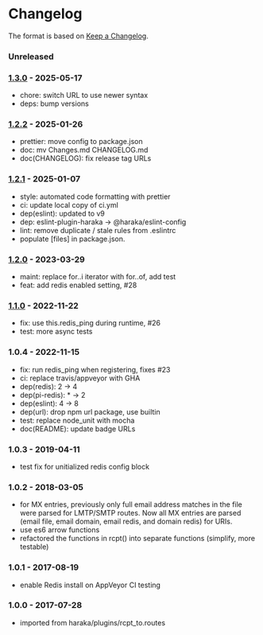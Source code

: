 # Changelog

The format is based on [Keep a Changelog](https://keepachangelog.com/).

### Unreleased

### [1.3.0] - 2025-05-17

- chore: switch URL to use newer syntax
- deps: bump versions

### [1.2.2] - 2025-01-26

- prettier: move config to package.json
- doc: mv Changes.md CHANGELOG.md
- doc(CHANGELOG): fix release tag URLs

### [1.2.1] - 2025-01-07

- style: automated code formatting with prettier
- ci: update local copy of ci.yml
- dep(eslint): updated to v9
- dep: eslint-plugin-haraka -> @haraka/eslint-config
- lint: remove duplicate / stale rules from .eslintrc
- populate [files] in package.json.

### [1.2.0] - 2023-03-29

- maint: replace for..i iterator with for..of, add test
- feat: add redis enabled setting, #28

### [1.1.0] - 2022-11-22

- fix: use this.redis_ping during runtime, #26
- test: more async tests

### 1.0.4 - 2022-11-15

- fix: run redis_ping when registering, fixes #23
- ci: replace travis/appveyor with GHA
- dep(redis): 2 -> 4
- dep(pi-redis): \* -> 2
- dep(eslint): 4 -> 8
- dep(url): drop npm url package, use builtin
- test: replace node_unit with mocha
- doc(README): update badge URLs

### 1.0.3 - 2019-04-11

- test fix for unitialized redis config block

### 1.0.2 - 2018-03-05

- for MX entries, previously only full email address matches in the file were parsed for LMTP/SMTP routes. Now all MX entries are parsed (email file, email domain, email redis, and domain redis) for URIs.
- use es6 arrow functions
- refactored the functions in rcpt() into separate functions (simplify, more testable)

### 1.0.1 - 2017-08-19

- enable Redis install on AppVeyor CI testing

### 1.0.0 - 2017-07-28

- imported from haraka/plugins/rcpt_to.routes

[1.0.3]: https://github.com/haraka/haraka-plugin-recipient-routes/releases/tag/1.0.3
[1.0.4]: https://github.com/haraka/haraka-plugin-recipient-routes/releases/tag/1.0.4
[1.1.0]: https://github.com/haraka/haraka-plugin-recipient-routes/releases/tag/v1.1.0
[1.2.0]: https://github.com/haraka/haraka-plugin-recipient-routes/releases/tag/v1.2.0
[1.2.1]: https://github.com/haraka/haraka-plugin-recipient-routes/releases/tag/v1.2.1
[1.2.2]: https://github.com/haraka/haraka-plugin-recipient-routes/releases/tag/v1.2.2
[1.3.0]: https://github.com/haraka/haraka-plugin-recipient-routes/releases/tag/v1.3.0
